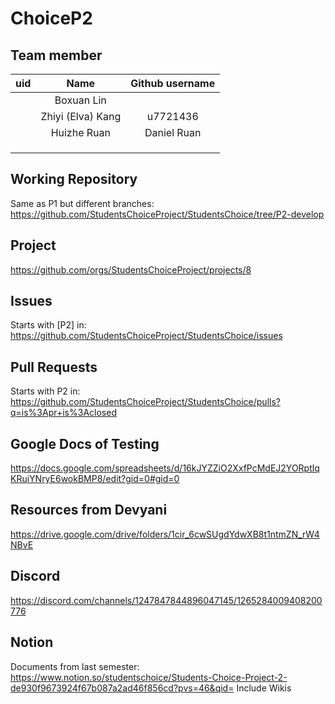 # ChoiceP2

## Team member

| uid |       Name       | Github username |
| :-: | :---------------: | :-------------: |
|    |    Boxuan Lin    |                |
|    | Zhiyi (Elva) Kang |    u7721436    |
|    |    Huizhe Ruan    |   Daniel Ruan   |
|    |                  |                |
|    |                  |                |
|    |                  |                |

## Working Repository

Same as P1 but different branches: https://github.com/StudentsChoiceProject/StudentsChoice/tree/P2-develop

## Project

https://github.com/orgs/StudentsChoiceProject/projects/8

## Issues

Starts with [P2] in: https://github.com/StudentsChoiceProject/StudentsChoice/issues

## Pull Requests

Starts with P2 in: https://github.com/StudentsChoiceProject/StudentsChoice/pulls?q=is%3Apr+is%3Aclosed

## Google Docs of Testing

https://docs.google.com/spreadsheets/d/16kJYZZiO2XxfPcMdEJ2YORptlqKRuiYNryE6wokBMP8/edit?gid=0#gid=0

## Resources from Devyani

https://drive.google.com/drive/folders/1cir_6cwSUgdYdwXB8t1ntmZN_rW4NBvE

## Discord

https://discord.com/channels/1247847844896047145/1265284009408200776

## Notion

Documents from last semester: https://www.notion.so/studentschoice/Students-Choice-Project-2-de930f9673924f67b087a2ad46f856cd?pvs=46&qid=
Include Wikis
